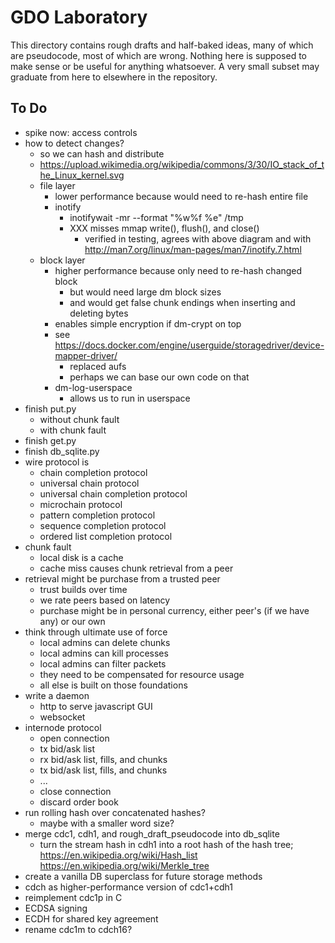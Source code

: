 # GDO Laboratory

This directory contains rough drafts and half-baked ideas, many of
which are pseudocode, most of which are wrong.  Nothing here is
supposed to make sense or be useful for anything whatsoever.  A very
small subset may graduate from here to elsewhere in the repository.

## To Do

- spike now: access controls
- how to detect changes?
    - so we can hash and distribute
    - https://upload.wikimedia.org/wikipedia/commons/3/30/IO_stack_of_the_Linux_kernel.svg
    - file layer
        - lower performance because would need to re-hash entire file
        - inotify
            - inotifywait -mr --format "%w%f %e" /tmp
            - XXX misses mmap write(), flush(), and close()  
                - verified in testing, agrees with above diagram and with
                  http://man7.org/linux/man-pages/man7/inotify.7.html
    - block layer
        - higher performance because only need to re-hash changed block
             - but would need large dm block sizes
             - and would get false chunk endings when inserting and
               deleting bytes
        - enables simple encryption if dm-crypt on top
        - see https://docs.docker.com/engine/userguide/storagedriver/device-mapper-driver/
            - replaced aufs
            - perhaps we can base our own code on that
        - dm-log-userspace 
            - allows us to run in userspace
- finish put.py
    - without chunk fault
    - with chunk fault
- finish get.py
- finish db_sqlite.py
- wire protocol is
    - chain completion protocol
    - universal chain protocol
    - universal chain completion protocol
    - microchain protocol
    - pattern completion protocol
    - sequence completion protocol
    - ordered list completion protocol
- chunk fault
    - local disk is a cache
    - cache miss causes chunk retrieval from a peer
- retrieval might be purchase from a trusted peer
    - trust builds over time
    - we rate peers based on latency
    - purchase might be in personal currency, either peer's (if we
      have any) or our own
- think through ultimate use of force
    - local admins can delete chunks
    - local admins can kill processes
    - local admins can filter packets
    - they need to be compensated for resource usage
    - all else is built on those foundations
- write a daemon 
    - http to serve javascript GUI
    - websocket
- internode protocol
    - open connection
    - tx bid/ask list 
    - rx bid/ask list, fills, and chunks
    - tx bid/ask list, fills, and chunks
    - ...
    - close connection
    - discard order book 
- run rolling hash over concatenated hashes?
    - maybe with a smaller word size?
- merge cdc1, cdh1, and rough_draft_pseudocode into db_sqlite
    - turn the stream hash in cdh1 into a root hash of the hash tree;
      https://en.wikipedia.org/wiki/Hash_list
      https://en.wikipedia.org/wiki/Merkle_tree
- create a vanilla DB superclass for future storage methods
- cdch as higher-performance version of cdc1+cdh1 
- reimplement cdc1p in C
- ECDSA signing
- ECDH for shared key agreement
- rename cdc1m to cdch16?
